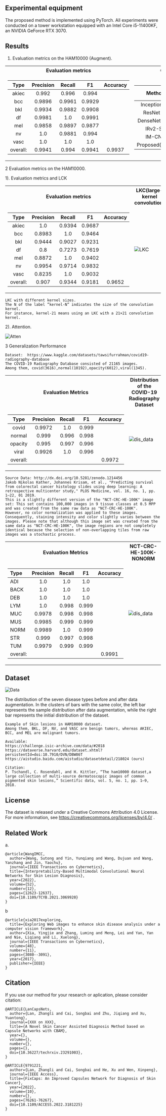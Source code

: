 ## Experimental equipment
The proposed method is implemented using PyTorch.
All experiments were conducted on a tower workstation equipped with an Intel Core i5-11400KF, an NVIDIA GeForce RTX 3070.

## Results
1. Evaluation metrics on the HAM10000 (Augment).
<table> 
 <tr><th>Evaluation metrics</th><th>Comparison with other methods</th></tr> 
<tr><td> 


|  Type  | Precision | Recall |   F1  | Accuracy |
|:--------:|:-------:|:-------------:|:--------:|:----------:|
| akiec  |   0.992   | 0.996  | 0.994  |          |
|  bcc   |   0.9896  | 0.9961 | 0.9929 |          |
|  bkl   |   0.9934  | 0.9882 | 0.9908 |          |
|   df   |   0.9981  |  1.0   | 0.9991 |          |
|  mel   |   0.9858  | 0.9897 | 0.9877 |          |
|   nv   |    1.0    | 0.9881 | 0.994  |          |
|  vasc  |    1.0    |  1.0   |  1.0   |          |
| overall:|   0.9941  | 0.994  | 0.9941 |  0.9937  |

</td><td>

|Method |Accuracy [%] |Params(M)  |FLOPs(G)|
|:--------:|:-------------:|:-------------:|:-------------:|
Inception V3  |92.10  |22.80 |5.73
ResNet 50 |92.31 |25.60 |4.10
DenseNet-201 |92.87  |20.01|4.28
IRv2-SA |93.47  |47.5 |25.46
IM-CNN  |95.10 |-|-
Proposed(Ours) |99.37  |1.41  |2.74

</td></tr> </table>

2  Evaluation metrics on the HAM10000.

1). Evaluation metrics and LCK
<table> 
 <tr><th>Evaluation metrics</th><th> LKC(large-kernel convolution)</th></tr> 
<tr><td> 

|  Type  | Precision | Recall |   F1  | Accuracy |
|:--------:|:-------:|:-------------:|:--------:|:----------:|
| akiec  |    1.0    | 0.9394 | 0.9687 |          |
|  bcc   |   0.8983  |  1.0   | 0.9464 |          |
|  bkl   |   0.9444  | 0.9027 | 0.9231 |          |
|   df   |    0.8    | 0.7273 | 0.7619 |          |
|  mel   |   0.8872  |  1.0   | 0.9402 |          |
|   nv   |   0.9954  | 0.9714 | 0.9832 |          |
|  vasc  |   0.8235  |  1.0   | 0.9032 |          |
| overall:|   0.907   | 0.9344 | 0.9181 |  0.9652  |

</td><td>

![LKC](https://github.com/Woodman718/CapsNets/blob/main/Images/LKC.png#pic_center)

</td></tr> </table>

```
LKC with different kernel sizes.  
The N of the label ”kernel-N” indicates the size of the convolution kernel.  
For instance, kernel-21 means using an LKC with a 21×21 convolution kernel.
```

2). Attention.

![Atten](https://github.com/Woodman718/CapsNets/blob/main/Images/Attention.png#pic_center)

3 Generalization Performance

```
Dataset:  https://www.kaggle.com/datasets/tawsifurrahman/covid19-radiography-database
The COVID-19 Radiography Database consisted of 21165 images.
Among them, covid(3616),normal(10192),opacity(6012),viral(1345).
```

<table> 
<tr><th>Evaluation Metrics</th><th>Distribution of the COVID-19 Radiography Dataset</th></tr> 
<tr><td> 

|  Type  | Precision | Recall |  F1  | Accuracy |
|:--------:|:-------------:|:-------------:|:--------:|:----------:|
|  covid  |   0.9972  |  1.0   | 0.999 |          |
|  normal |   0.999   | 0.996  | 0.998 |          |
| opacity |   0.995   | 0.997  | 0.996 |          |
|  viral  |   0.9926  |  1.0   | 0.996 |          |
|  overall: |           |        |       |  0.9972  |

</td><td>

 ![dis_data](https://github.com/Woodman718/CapsNets/blob/main/Images/Dis_COVID-19_data.png)

</td></tr>
</table>

```
Source Data: http://dx.doi.org/10.5281/zenodo.1214456
Jakob Nikolas Kather, Johannes Krisam, et al., "Predicting survival from colorectal cancer histology slides using deep learning: A retrospective multicenter study," PLOS Medicine, vol. 16, no. 1, pp. 1–22, 01 2019.
This is a slightly different version of the "NCT-CRC-HE-100K" image set: This set contains 100,000 images in 9 tissue classes at 0.5 MPP and was created from the same raw data as "NCT-CRC-HE-100K". 
However, no color normalization was applied to these images. Consequently, staining intensity and color slightly varies between the images. Please note that although this image set was created from the same data as "NCT-CRC-HE-100K", the image regions are not completely identical because the selection of non-overlapping tiles from raw images was a stochastic process.
```

<table> 
<tr><th>Evaluation Metrics</th><th>NCT-CRC-HE-100K-NONORM</th></tr> 
<tr><td> 



|  Type  | Precision | Recall |  F1  | Accuracy |
|:---------|:-------------:|:-------------:|:--------:|:----------:|
|  ADI   |    1.0    |  1.0   |  1.0  |          |
|  BACK  |    1.0    |  1.0   |  1.0  |          |
|  DEB   |    1.0    |  1.0   |  1.0  |          |
|  LYM   |    1.0    | 0.998  | 0.999 |          |
|  MUC   |   0.9978  | 0.998  | 0.998 |          |
|  MUS   |   0.9985  | 0.999  | 0.999 |          |
|  NORM  |   0.9989  |  1.0   | 0.999 |          |
|  STR   |   0.999   | 0.997  | 0.998 |          |
|  TUM   |   0.9979  | 0.999  | 0.999 |          |
| overall: |           |        |       |  0.9991  |

</td><td>

 ![dis_data](https://github.com/Woodman718/CapsNets/blob/main/Images/Dis_NCT-CRC-HE-100K-NONORM.png)

</td></tr>
</table>

## Dataset

![Data](https://github.com/Woodman718/CapsNets/blob/main/Images/Aug-Dis.png)

The distribution of the seven disease types before and after data augmentation. 
In the clusters of bars with the same color, the left bar represents the sample distribution after data augmentation, while the right bar represents the initial distribution of the dataset.

```
Example of Skin lesions in HAM10000 dataset.
Among them, BKL, DF, NV, and VASC are benign tumors, whereas AKIEC, BCC, and MEL are malignant tumors.

Available:
https://challenge.isic-archive.com/data/#2018
https://dataverse.harvard.edu/dataset.xhtml?persistentId=doi:10.7910/DVN/DBW86T
https://aistudio.baidu.com/aistudio/datasetdetail/218024 (ours)

Citation:
P. Tschandl, C. Rosendahl, and H. Kittler, “The ham10000 dataset,a large collection of multi-source dermatoscopic images of common pigmented skin lesions,” Scientific data, vol. 5, no. 1, pp. 1–9, 2018.
```

## License

The dataset is released under a Creative Commons Attribution 4.0 License.
For more information, see https://creativecommons.org/licenses/by/4.0/ .

## Related Work

a. 

```
@article{WangIMCC,
  author={Wang, Sutong and Yin, Yunqiang and Wang, Dujuan and Wang, Yanzhang and Jin, Yaochu},
  journal={IEEE Transactions on Cybernetics}, 
  title={Interpretability-Based Multimodal Convolutional Neural Networks for Skin Lesion Diagnosis}, 
  year={2022},
  volume={52},
  number={12},
  pages={12623-12637},
  doi={10.1109/TCYB.2021.3069920}
}
```
b
```
@article{xia2017exploring,
  title={Exploring Web images to enhance skin disease analysis under a computer vision framework},
  author={Xia, Yingjie and Zhang, Luming and Meng, Lei and Yan, Yan and Nie, Liqiang and Li, Xuelong},
  journal={IEEE Transactions on Cybernetics},
  volume={48},
  number={11},
  pages={3080--3091},
  year={2017},
  publisher={IEEE}
}
```

## Citation

If you use our method for your research or aplication, please consider citation:

```
@ARTICLE{LanCapsNets,
  author={Lan, Zhangli and Cai, Songbai and Zhu, Jiqiang and Xu, Yuantong},
  journal={XXX on XXX}, 
  title={A Novel Skin Cancer Assisted Diagnosis Method based on Capsule Networks with CBAM}, 
  year={},
  volume={},
  number={},
  pages={},
  doi={10.36227/techrxiv.23291003},
}

@ARTICLE{9791221,
  author={Lan, Zhangli and Cai, Songbai and He, Xu and Wen, Xinpeng},
  journal={IEEE Access}, 
  title={FixCaps: An Improved Capsules Network for Diagnosis of Skin Cancer}, 
  year={2022},
  volume={10},
  number={},
  pages={76261-76267},
  doi={10.1109/ACCESS.2022.3181225}
}
```

